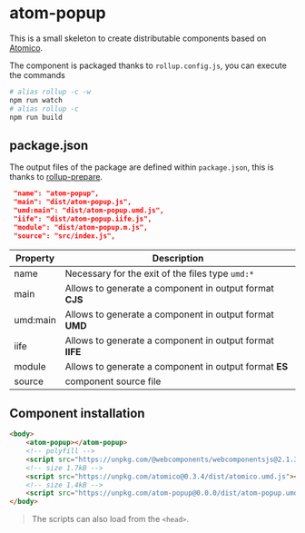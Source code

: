 # atom-popup

This is a small skeleton to create distributable components based on [Atomico](https://github.com/uppercod/atomico).

The component is packaged thanks to `rollup.config.js`, you can execute the commands

```bash
# alias rollup -c -w
npm run watch
# alias rollup -c
npm run build
```

## package.json

The output files of the package are defined within `package.json`, this is thanks to [rollup-prepare](https://github.com/uppercod/rollup-prepare).

```json
 "name": "atom-popup",
 "main": "dist/atom-popup.js",
 "umd:main": "dist/atom-popup.umd.js",
 "iife": "dist/atom-popup.iife.js",
 "module": "dist/atom-popup.m.js",
 "source": "src/index.js",
```

| Property | Description |
|-----------|-------------|
| name | Necessary for the exit of the files type `umd:*`|
| main | Allows to generate a component in output format **CJS** |
| umd:main | Allows to generate a component in output format **UMD** |
| iife | Allows to generate a component in output format **IIFE** |
| module | Allows to generate a component in output format **ES** |
| source | component source file |

## Component installation

```html
<body>
    <atom-popup></atom-popup>
    <!-- polyfill --> 
    <script src="https://unpkg.com/@webcomponents/webcomponentsjs@2.1.3/webcomponents-loader.js"></script>
    <!-- size 1.7kB -->
    <script src="https://unpkg.com/atomico@0.3.4/dist/atomico.umd.js"></script>
    <!-- size 1.4kB -->
    <script src="https://unpkg.com/atom-popup@0.0.0/dist/atom-popup.umd.js"></script>
</body>
```

> The scripts can also load from the `<head>`.